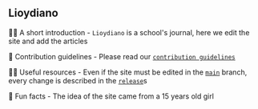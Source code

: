 ## Lioydiano
🙋‍♀️ A short introduction - `Lioydiano` is a school's journal, here we edit the site and add the articles

🌈 Contribution guidelines - Please read our [`contribution guidelines`](https://github.com/Lioydiano/Lioydiano.github.io/blob/main/.github/CONTRIBUTING.md)

👩‍💻 Useful resources - Even if the site must be edited in the [`main`](https://github.com/Lioydiano/Lioydiano.github.io) branch, every change is described in the [`release`](https://github.com/Lioydiano/Lioydiano.github.io/releases)s

🍿 Fun facts - The idea of the site came from a 15 years old girl
